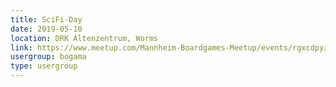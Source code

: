 ```yaml
---
title: SciFi-Day
date: 2019-05-10
location: DRK Altenzentrum, Worms
link: https://www.meetup.com/Mannheim-Boardgames-Meetup/events/rgxcdpyzhbnb/
usergroup: bogama
type: usergroup
---
```

